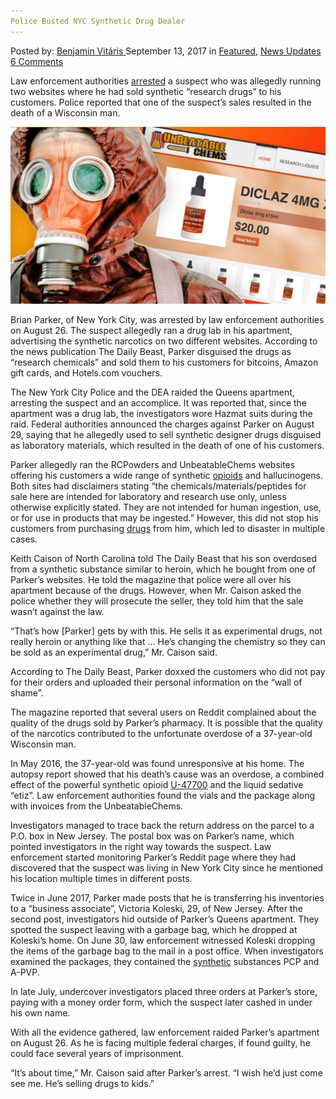 ```yaml
---
Police Busted NYC Synthetic Drug Dealer
---
```

<article class="post-listing post-22519 post type-post status-publish format-standard has-post-thumbnail hentry 
 tag-busted tag-nyc tag-police tag-synthetic">
    <div class="post-inner">
        <span>Posted by: <a href="https://www.deepdotweb.com/author/benjaminvi/" title="">Benjamin Vitáris </a></span>
    <span>September 13, 2017</span>
    <span>in <a href="https://www.deepdotweb.com/category/deepdot-news/" rel="category tag">Featured</a>, <a href="https://www.deepdotweb.com/category/news-updates/" rel="category tag">News Updates</a></span>
    <span><a href="https://www.deepdotweb.com/2017/09/13/police-busted-nyc-synthetic-drug-dealer/#comments">6 Comments</a></span>
    </p>
    <div class="clear"></div>
    <div class="entry">
    <p>Law enforcement authorities <a href="http://www.thedailybeast.com/reddit-drug-lord-doxxed-deadbeat-clients-from-luxe-drug-den">arrested</a> a suspect who was allegedly running two websites where he had sold synthetic “research drugs” to his customers. Police reported that one of the suspect’s sales resulted in the death of a Wisconsin man.</p>
    <p><img class="wp-image-22523" src="/imgs/2017/09/word-image-11.jpeg" /></p>
    <p>Brian Parker, of New York City, was arrested by law enforcement authorities on August 26. The suspect allegedly ran a drug lab in his apartment, advertising the synthetic narcotics on two different websites. According to the news publication The Daily Beast, Parker disguised the drugs as “research chemicals” and sold them to his customers for bitcoins, Amazon gift cards, and Hotels.com vouchers.</p>
    <p>The New York City Police and the DEA raided the Queens apartment, arresting the suspect and an accomplice. It was reported that, since the apartment was a drug lab, the investigators wore Hazmat suits during the raid. Federal authorities announced the charges against Parker on August 29, saying that he allegedly used to sell synthetic designer drugs disguised as laboratory materials, which resulted in the death of one of his customers.</p>
    <p><a id="post-22519-_gjdgxs"></a> Parker allegedly ran the RCPowders and UnbeatableChems websites offering his customers a wide range of synthetic <a href="https://www.deepdotweb.com/2017/07/14/distribution-opioids-darknet-markets-research-study/">opioids</a> and hallucinogens. Both sites had disclaimers stating “the chemicals/materials/peptides for sale here are intended for laboratory and research use only, unless otherwise explicitly stated. They are not intended for human ingestion, use, or for use in products that may be ingested.” However, this did not stop his customers from purchasing <a href="https://www.deepdotweb.com/tag/drugs/">drugs</a> from him, which led to disaster in multiple cases.</p>
    <p>Keith Caison of North Carolina told The Daily Beast that his son overdosed from a synthetic substance similar to heroin, which he bought from one of Parker’s websites. He told the magazine that police were all over his apartment because of the drugs. However, when Mr. Caison asked the police whether they will prosecute the seller, they told him that the sale wasn’t against the law.</p>
    <p>“That’s how [Parker] gets by with this. He sells it as experimental drugs, not really heroin or anything like that … He’s changing the chemistry so they can be sold as an experimental drug,” Mr. Caison said.</p>
    <p>According to The Daily Beast, Parker doxxed the customers who did not pay for their orders and uploaded their personal information on the “wall of shame”.</p>
    <p>The magazine reported that several users on Reddit complained about the quality of the drugs sold by Parker’s pharmacy. It is possible that the quality of the narcotics contributed to the unfortunate overdose of a 37-year-old Wisconsin man.</p>
    <p>In May 2016, the 37-year-old was found unresponsive at his home. The autopsy report showed that his death’s cause was an overdose, a combined effect of the powerful synthetic opioid <a href="https://www.deepdotweb.com/2017/08/30/alphabay-vendor-peterthegreat-face-judge-august/">U-47700</a> and the liquid sedative “etiz”. Law enforcement authorities found the vials and the package along with invoices from the UnbeatableChems.</p>
    <p>Investigators managed to trace back the return address on the parcel to a P.O. box in New Jersey. The postal box was on Parker’s name, which pointed investigators in the right way towards the suspect. Law enforcement started monitoring Parker’s Reddit page where they had discovered that the suspect was living in New York City since he mentioned his location multiple times in different posts.</p>
    <p>Twice in June 2017, Parker made posts that he is transferring his inventories to a “business associate”, Victoria Koleski, 29, of New Jersey. After the second post, investigators hid outside of Parker’s Queens apartment. They spotted the suspect leaving with a garbage bag, which he dropped at Koleski’s home. On June 30, law enforcement witnessed Koleski dropping the items of the garbage bag to the mail in a post office. When investigators examined the packages, they contained the <a href="https://www.deepdotweb.com/2017/08/20/fda-increase-focus-fentanyl-synthetic-opioids-postal-facilities/">synthetic</a> substances PCP and A-PVP.</p>
    <p>In late July, undercover investigators placed three orders at Parker’s store, paying with a money order form, which the suspect later cashed in under his own name.</p>
    <p>With all the evidence gathered, law enforcement raided Parker’s apartment on August 26. As he is facing multiple federal charges, if found guilty, he could face several years of imprisonment.</p>
    <p>“It’s about time,” Mr. Caison said after Parker’s arrest. “I wish he’d just come see me. He’s selling drugs to kids.”</p>
    </div>
    <span style="display:none"><a href="https://www.deepdotweb.com/tag/busted/" rel="tag">busted</a>   <a href="https://www.deepdotweb.com/tag/nyc/" rel="tag">nyc</a> <a href="https://www.deepdotweb.com/tag/police/" rel="tag">police</a> <a href="https://www.deepdotweb.com/tag/synthetic/" rel="tag">synthetic</a></span> <span style="display:none" class="updated">2017-09-13</span>
    <div style="display:none" class="vcard author" itemprop="author" itemscope itemtype="http://schema.org/Person"><strong class="fn" itemprop="name"><a href="https://www.deepdotweb.com/author/benjaminvi/" title="Posts by Benjamin Vitáris" rel="author">Benjamin Vitáris</a></strong></div>
    </div>
</article>

